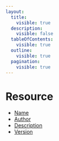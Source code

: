 ```yaml
---
layout:
  title:
    visible: true
  description:
    visible: false
  tableOfContents:
    visible: true
  outline:
    visible: true
  pagination:
    visible: true
---
```


# Resource

* [Name](name.md)
* [Author](author.md)
* [Description](description.md)
* [Version](version.md)
